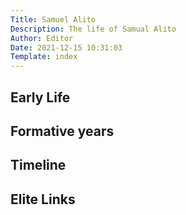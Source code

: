 ```yaml
---
Title: Samuel Alito
Description: The life of Samual Alito
Author: Editor
Date: 2021-12-15 10:31:03
Template: index
---
```

## Early Life

## Formative years

## Timeline

## Elite Links

